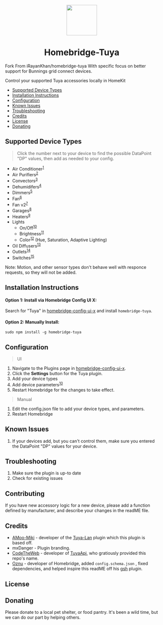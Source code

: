<p align="center">
    <img src="https://raw.githubusercontent.com/iRayanKhan/homebridge-tuya/main/assets/Tuya-Plugin-Branding.png" height="100"><br>
</p>


<span align="center">

# Homebridge-Tuya


</span>


Fork From iRayanKhan/homebridge-tuya With specific focus on better support for Bunnings grid connect devices.

Control your supported Tuya accessories locally in HomeKit

* [Supported Device Types](#supported-device-types)
* [Installation Instructions](#installation-instructions)
* [Configuration](#configuration)
* [Known Issues](#known-issues)
* [Troubleshooting](#troubleshooting)
* [Credits](#credits)
* [License](#license)
* [Donating](#donating)

## Supported Device Types
> Click the number next to your device to find the possible DataPoint "DP" values, then add as needed to your config.

* Air Conditioner<sup>[1](https://github.com/iRayanKhan/homebridge-tuya/wiki/Supported-Device-Types#air-conditioners)</sup> 
* Air Purifiers<sup>[2]()</sup>
* Convectors<sup>[3](https://github.com/iRayanKhan/homebridge-tuya/wiki/Supported-Device-Types#heat-convectors)</sup>
* Dehumidifers<sup>[4](https://github.com/iRayanKhan/homebridge-tuya/wiki/Supported-Device-Types)</sup>
* Dimmers<sup>[5](https://github.com/iRayanKhan/homebridge-tuya/wiki/Supported-Device-Types#simple-dimmers)</sup>
* Fan<sup>[6](https://github.com/iRayanKhan/homebridge-tuya/wiki/Supported-Device-Types)</sup>
* Fan v2<sup>[7](https://github.com/iRayanKhan/homebridge-tuya/wiki/Supported-Device-Types)</sup>
* Garages<sup>[8](https://github.com/iRayanKhan/homebridge-tuya/wiki/Supported-Device-Types#garage-doors)</sup>
* Heaters<sup>[9](https://github.com/iRayanKhan/homebridge-tuya/wiki/Supported-Device-Types)</sup>
* Lights
  * On/Off<sup>[10](https://github.com/iRayanKhan/homebridge-tuya/wiki/Supported-Device-Types)</sup>
  * Brightness<sup>[11](https://github.com/iRayanKhan/homebridge-tuya/wiki/Supported-Device-Types#tunable-white-light-bulbs)</sup>
  * Color<sup>[12](https://github.com/iRayanKhan/homebridge-tuya/wiki/Supported-Device-Types#white-and-color-light-bulbs)</sup> (Hue, Saturation, Adaptive Lighting)
* Oil Diffusers<sup>[13](https://github.com/iRayanKhan/homebridge-tuya/wiki/Supported-Device-Types)</sup>
* Outlets<sup>[14](https://github.com/iRayanKhan/homebridge-tuya/wiki/Supported-Device-Types#outlets)</sup>
* Switches<sup>[15](https://github.com/iRayanKhan/homebridge-tuya/wiki/Supported-Device-Types)</sup>

Note: Motion, and other sensor types don't behave well with responce requests, so they will not be added. 


## Installation Instructions

#### Option 1: Install via Homebridge Config UI X:

Search for "Tuya" in [homebridge-config-ui-x](https://github.com/oznu/homebridge-config-ui-x) and install `homebridge-tuya`.

#### Option 2: Manually Install:

```
sudo npm install -g homebridge-tuya
```

## Configuration
> UI

1. Navigate to the Plugins page in [homebridge-config-ui-x](https://github.com/oznu/homebridge-config-ui-x).
2. Click the **Settings** button for the Tuya plugin.
3. Add your device types
4. Add device parameters<sup>[10](apple.com/)</sup>
5. Restart Homebridge for the changes to take effect.

> Manual

1. Edit the config.json file to add your device types, and parameters. 
2. Restart Homebridge


## Known Issues

1. If your devices add, but you can't control them, make sure you entered the DataPoint "DP" values for your device. 

## Troubleshooting
1. Make sure the plugin is up-to date
2. Check for existing issues


## Contributing

If you have new accessory logic for a new device, please add a function defined by manufacturer, and describe your changes in the readME file. 

## Credits

* [AMoo-Miki](https://github.com/AMoo-Miki) - developer of the [Tuya-Lan](https://github.com/AMoo-Miki/homebridge-tuya-lan) plugin which this plugin is based off. 
* mxDanger - Plugin branding.
* [CodeTheWeb](https://github.com/CodeTheWeb) - developer of [TuyaApi](https://github.com/codetheweb/tuyapi), who gratiously provided this repo's name.
* [Oznu](https://github.com/oznu) - developer of Homebridge, added ```config.schema.json``` , fixed dependencies, and helped inspire this readME off his [gsh](https://github.com/oznu/homebridge-gsh) plugin.

## License



## Donating

Please donate to a local pet shelter, or food pantry. It's been a wild time, but we can do our part by helping others. 
